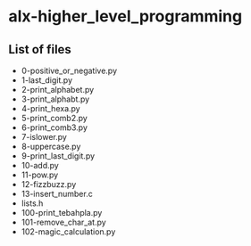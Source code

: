 # alx-higher_level_programming

## List of files 
- 0-positive_or_negative.py
- 1-last_digit.py
- 2-print_alphabet.py
- 3-print_alphabt.py
- 4-print_hexa.py
- 5-print_comb2.py
- 6-print_comb3.py
- 7-islower.py
- 8-uppercase.py
- 9-print_last_digit.py
- 10-add.py
- 11-pow.py
- 12-fizzbuzz.py
- 13-insert_number.c
- lists.h
- 100-print_tebahpla.py
- 101-remove_char_at.py
- 102-magic_calculation.py




